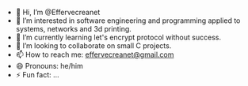 - 👋 Hi, I’m @Effervecreanet
- 👀 I’m interested in software engineering and programming applied to systems, networks
     and 3d printing.
- 🌱 I’m currently learning let's encrypt protocol without success.
- 💞️ I’m looking to collaborate on small C projects.
- 📫 How to reach me: effervecreanet@gmail.com
- 😄 Pronouns: he/him
- ⚡ Fun fact: ...

<!---
Effervecreanet/Effervecreanet is a ✨ special ✨ repository because its `README.md` (this file) appears on your GitHub profile.
You can click the Preview link to take a look at your changes.
--->

